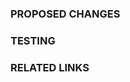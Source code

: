 ### PROPOSED CHANGES

<!--
  Describe in general how or why these changes were made.
  Describe if there could be any impact on current behavior.
-->

### TESTING

<!--
  Describe how a reviewer could verify these changes actually work.
  Were relevant tests created/updated?
-->

### RELATED LINKS

<!--
  Is there an external resource, or issue related to this change?
-->
